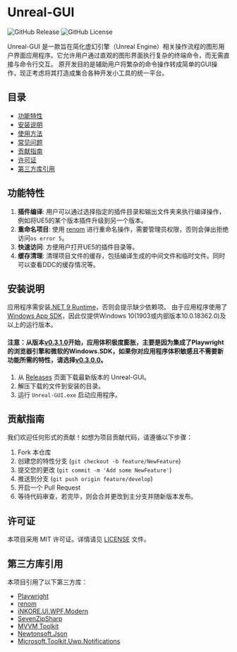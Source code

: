 # Unreal-GUI

![GitHub Release](https://img.shields.io/github/v/release/G-POPLO/unreal-GUI)
![GitHub License](https://img.shields.io/github/license/G-POPLO/unreal-GUI)

Unreal-GUI 是一款旨在简化虚幻引擎（Unreal Engine）相关操作流程的图形用户界面应用程序。它允许用户通过直观的图形界面执行复杂的终端命令，而无需直接与命令行交互。
原开发目的是辅助用户将繁杂的命令操作转成简单的GUI操作，现正考虑将其打造成集合各种开发小工具的统一平台。

## 目录

- [功能特性](#功能特性)
- [安装说明](#安装说明)
- [使用方法](#使用方法)
- [常见问题](#常见问题)
- [贡献指南](#贡献指南)
- [许可证](#许可证)
- [第三方库引用](#第三方库引用)

## 功能特性

1. **插件编译**: 用户可以通过选择指定的插件目录和输出文件夹来执行编译操作，例如将UE5的某个版本插件升级到另一个版本。
2. **重命名项目**: 使用 [renom](https://github.com/UnrealisticDev/Renom) 进行重命名操作，需要管理员权限，否则会弹出拒绝访问`os error 5`。
3. **快速访问**: 方便用户打开UE5的插件目录等。
4. **缓存清理**: 清理项目文件的缓存，包括编译生成的中间文件和临时文件。同时可以查看DDC的缓存情况等。

## 安装说明
应用程序需安装[.NET 9 Runtime](https://dotnet.microsoft.com/zh-cn/download/dotnet/9.0/runtime)，否则会提示缺少依赖项。
由于应用程序使用了[Windows App SDK](https://learn.microsoft.com/windows/apps/windows-app-sdk/)，因此仅提供Windows 10(1903或内部版本10.0.18362.0)及以上的运行版本。
#### 注意：从版本[v0.3.1.0](https://github.com/G-POPLO/unreal-GUI/releases/tag/0.3.1.0)开始，应用体积极度膨胀，主要是因为集成了Playwright的浏览器引擎和微软的Windows.SDK，如果你对应用程序体积敏感且不需要新功能所需的特性，请选择[v0.3.0.0](https://github.com/G-POPLO/unreal-GUI/releases/tag/0.3.0.0)。

1. 从 [Releases](https://github.com/G-POPLO/unreal-GUI/releases) 页面下载最新版本的 Unreal-GUI。
2. 解压下载的文件到安装的目录。
3. 运行 `Unreal-GUI.exe` 启动应用程序。

## 贡献指南

我们欢迎任何形式的贡献！如想为项目贡献代码，请遵循以下步骤：

1. Fork 本仓库
2. 创建您的特性分支 (`git checkout -b feature/NewFeature`)
3. 提交您的更改 (`git commit -m 'Add some NewFeature'`)
4. 推送到分支 (`git push origin feature/develop`)
5. 开启一个 Pull Request
6. 等待代码审查，若完毕，则会合并更改到主分支并随新版本发布。

## 许可证

本项目采用 MIT 许可证。详情请见 [LICENSE](LICENSE.txt) 文件。

## 第三方库引用

本项目引用了以下第三方库：

- [Playwright](https://github.com/microsoft/playwright-dotnet)
- [renom](https://github.com/UnrealisticDev/Renom)
- [iNKORE.UI.WPF.Modern](https://github.com/iNKORE-NET/UI.WPF.Modern)
- [SevenZipSharp](https://github.com/squid-box/SevenZipSharp)
- [MVVM Toolkit](https://github.com/CommunityToolkit/dotnet)
- [Newtonsoft.Json](https://www.newtonsoft.com/json)
- [Microsoft.Toolkit.Uwp.Notifications](https://learn.microsoft.com/zh-cn/windows/apps/develop/notifications/app-notifications/send-local-toast?tabs=desktop-msix)

